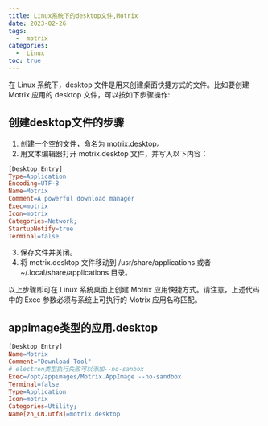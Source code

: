 ```yaml
---
title: Linux系统下的desktop文件,Motrix
date: 2023-02-26
tags:
  -  motrix
categories:
  -  Linux
toc: true
---
```


在 Linux 系统下，desktop 文件是用来创建桌面快捷方式的文件。比如要创建 Motrix 应用的 desktop 文件，可以按如下步骤操作:

<!-- more -->

## 创建desktop文件的步骤

1. 创建一个空的文件，命名为 motrix.desktop。
2. 用文本编辑器打开 motrix.desktop 文件，并写入以下内容：

```makefile
[Desktop Entry]
Type=Application
Encoding=UTF-8
Name=Motrix
Comment=A powerful download manager
Exec=motrix
Icon=motrix
Categories=Network;
StartupNotify=true
Terminal=false
```

3. 保存文件并关闭。
4. 将 motrix.desktop 文件移动到 /usr/share/applications 或者 ~/.local/share/applications 目录。
   
以上步骤即可在 Linux 系统桌面上创建 Motrix 应用快捷方式。请注意，上述代码中的 Exec 参数必须与系统上可执行的 Motrix 应用名称匹配。

## appimage类型的应用.desktop

```makefile
[Desktop Entry]
Name=Motrix
Comment="Download Tool"
# electron类型执行失败可以添加--no-sanbox
Exec=/opt/appimages/Motrix.AppImage --no-sandbox 
Terminal=false
Type=Application
Icon=motrix
Categories=Utility;
Name[zh_CN.utf8]=motrix.desktop
```